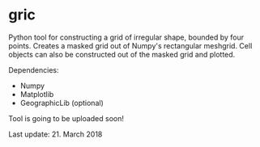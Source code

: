 # gric
Python tool for constructing a grid of irregular shape, bounded by four points. Creates a masked grid out of Numpy's rectangular meshgrid. Cell objects can also be constructed out of the masked grid and plotted.

Dependencies:
- Numpy
- Matplotlib
- GeographicLib (optional)

Tool is going to be uploaded soon!


Last update: 21. March 2018
